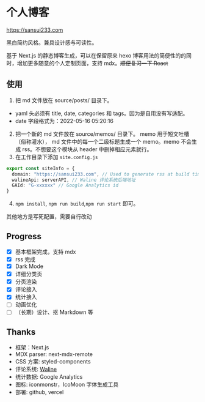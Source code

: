 # 个人博客

https://sansui233.com

黑白简约风格。兼具设计感与可读性。

基于 Next.js 的静态博客生成，可以在保留原来 hexo 博客用法的简便性的的同时，增加更多随意的个人定制页面，支持 mdx。~~顺便复习一下 React~~

## 使用
1. 把 md 文件放在 source/posts/ 目录下。  
  - yaml 头必须有 title, date, categories 和 tags。因为是自用没有写适配。  
  - date 字段格式为：2022-05-16 05:20:16
2. 把一个新的 md 文件放在 source/memos/ 目录下。  memo 用于短文吐槽（俗称灌水）， md 文件中的每一个二级标题生成一个 memo。memo 不会生成 rss。不想要这个模块从 header 中删掉相应元素就行。
3. 在工作目录下添加 `site.config.js`

```ts
export const siteInfo = {
  domain: "https://sansui233.com", // Used to generate rss at build time
  walineApi: serverAPI, // Waline 评论系统后端地址
  GAId: "G-xxxxxx" // Google Analytics id
}
```

4. `npm install`, `npm run build`,`npm run start` 即可。  

其他地方是写死配置，需要自行改动

## Progress

- [x] 基本框架完成，支持 mdx
- [x] rss 完成
- [x] Dark Mode
- [x] 详细分类页
- [x] 分页渲染
- [x] 评论接入
- [x] 统计接入
- [ ] 动画优化
- [ ] （长期）设计、抠 Markdown 等

## Thanks

- 框架：Next.js
- MDX parser: next-mdx-remote
- CSS 方案: styled-components
- 评论系统: [Waline](https://waline.js.org)
- 统计数据: Google Analytics
- 图标: iconmonstr，IcoMoon 字体生成工具
- 部署: github, vercel









